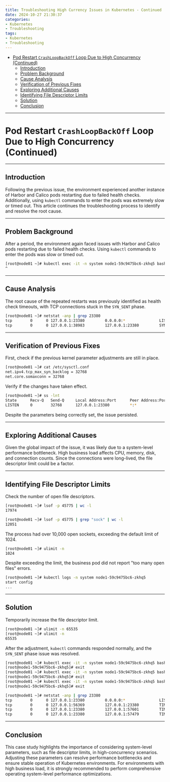 ```yaml
---
title: Troubleshooting High Currency Issues in Kubernetes - Continued
date: 2024-10-27 21:30:37
categories:
- Kubernetes
- Troubleshooting
tags:
- Kubernetes
- Troubleshooting
---
```



- [Pod Restart `CrashLoopBackOff` Loop Due to High Concurrency (Continued)](#pod-restart-crashloopbackoff-loop-due-to-high-concurrency-continued)
  - [Introduction](#introduction)
  - [Problem Background](#problem-background)
  - [Cause Analysis](#cause-analysis)
  - [Verification of Previous Fixes](#verification-of-previous-fixes)
  - [Exploring Additional Causes](#exploring-additional-causes)
  - [Identifying File Descriptor Limits](#identifying-file-descriptor-limits)
  - [Solution](#solution)
  - [Conclusion](#conclusion)

---

# Pod Restart `CrashLoopBackOff` Loop Due to High Concurrency (Continued)

---

<a name="introduction"></a>
## Introduction

Following the previous issue, the environment experienced another instance of Harbor and Calico pods restarting due to failed health checks. Additionally, using `kubectl` commands to enter the pods was extremely slow or timed out. This article continues the troubleshooting process to identify and resolve the root cause.

---

<a name="problem-background"></a>
## Problem Background

After a period, the environment again faced issues with Harbor and Calico pods restarting due to failed health checks. Using `kubectl` commands to enter the pods was slow or timed out.

```bash
[root@node01 ~]# kubectl exec -it -n system node1-59c9475bc6-zkhq5 bash
^
```

---

<a name="cause-analysis"></a>
## Cause Analysis

The root cause of the repeated restarts was previously identified as health check timeouts, with TCP connections stuck in the `SYN_SENT` phase.

```bash
[root@node01 ~]# netstat -anp | grep 23380
tcp        0      0 127.0.0.1:23380         0.0.0.0:*               LISTEN      38914/kubelet
tcp        0      0 127.0.0.1:38983         127.0.0.1:23380         SYN_SENT    -
```

---

<a name="verification-of-previous-fixes"></a>
## Verification of Previous Fixes

First, check if the previous kernel parameter adjustments are still in place.

```bash
[root@node01 ~]# cat /etc/sysctl.conf
net.ipv4.tcp_max_syn_backlog = 32768
net.core.somaxconn = 32768
```

Verify if the changes have taken effect.

```bash
[root@node01 ~]# ss -lnt
State      Recv-Q   Send-Q     Local Address:Port      Peer Address:Port          
LISTEN     0        32768      127.0.0.1:23380         *:*
```

Despite the parameters being correctly set, the issue persisted.

---

<a name="exploring-additional-causes"></a>
## Exploring Additional Causes

Given the global impact of the issue, it was likely due to a system-level performance bottleneck. High business load affects CPU, memory, disk, and connection counts. Since the connections were long-lived, the file descriptor limit could be a factor.

---

<a name="identifying-file-descriptor-limits"></a>
## Identifying File Descriptor Limits

Check the number of open file descriptors.

```bash
[root@node01 ~]# lsof -p 45775 | wc -l
17974

[root@node01 ~]# lsof -p 45775 | grep "sock" | wc -l
12051
```

The process had over 10,000 open sockets, exceeding the default limit of 1024.

```bash
[root@node01 ~]# ulimit -n
1024
```

Despite exceeding the limit, the business pod did not report "too many open files" errors.

```bash
[root@node01 ~]# kubectl logs -n system node1-59c9475bc6-zkhq5
start config
...
```

---

<a name="solution"></a>
## Solution

Temporarily increase the file descriptor limit.

```bash
[root@node01 ~]# ulimit -n 65535
[root@node01 ~]# ulimit -n
65535
```

After the adjustment, `kubectl` commands responded normally, and the `SYN_SENT` phase issue was resolved.

```bash
[root@node01 ~]# kubectl exec -it -n system node1-59c9475bc6-zkhq5 bash
[root@node1-59c9475bc6-zkhq5]# exit
[root@node01 ~]# kubectl exec -it -n system node1-59c9475bc6-zkhq5 bash
[root@node1-59c9475bc6-zkhq5]# exit
[root@node01 ~]# kubectl exec -it -n system node1-59c9475bc6-zkhq5 bash
[root@node1-59c9475bc6-zkhq5]# exit

[root@node01 ~]# netstat -anp | grep 23380
tcp        0      0 127.0.0.1:23380         0.0.0.0:*               LISTEN      38914/kubelet
tcp        0      0 127.0.0.1:56369         127.0.0.1:23380         TIME_WAIT   -
tcp        0      0 127.0.0.1:23380         127.0.0.1:57601         TIME_WAIT   -
tcp        0      0 127.0.0.1:23380         127.0.0.1:57479         TIME_WAIT   -
```

---

<a name="conclusion"></a>
## Conclusion

This case study highlights the importance of considering system-level parameters, such as file descriptor limits, in high-concurrency scenarios. Adjusting these parameters can resolve performance bottlenecks and ensure stable operation of Kubernetes environments. For environments with high business load, it is strongly recommended to perform comprehensive operating system-level performance optimizations.